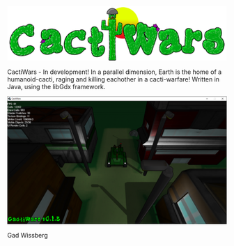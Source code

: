 ![alt text](https://github.com/GadWissberg/cactiwars/blob/master/core/assets/images/logo.png)

CactiWars - In development! In a parallel dimension, Earth is the home of a humanoid-cacti, raging and killing eachother in a cacti-warfare!
Written in Java, using the libGdx framework.

![alt text](https://github.com/GadWissberg/cactiwars/blob/master/capture-hcbhhxff.png)

Gad Wissberg
